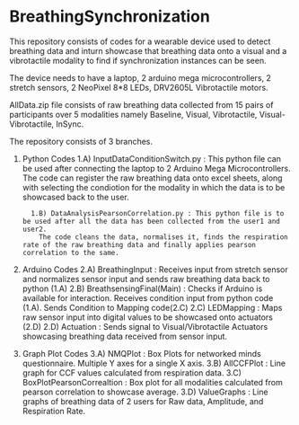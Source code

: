 # BreathingSynchronization
This repository consists of codes for a wearable device used to detect breathing data and 
inturn showcase that breathing data onto a visual and a vibrotactile modality to find if synchronization instances can be seen.

The device needs to have a laptop, 2 arduino mega microcontrollers, 2 stretch sensors, 2 NeoPixel 8*8 LEDs, DRV2605L Vibrotactile motors.

AllData.zip file consists of raw breathing data collected from 15 pairs of participants over 5 modalities namely Baseline, Visual, Vibrotactile, Visual-Vibrotactile, InSync.

The repository consists of 3 branches.
1) Python Codes 
         1.A) InputDataConditionSwitch.py : This python file can be used after connecting the laptop to 2 Arduino Mega Microcontrollers. 
           The code can register the raw breathing data onto excel sheets, along with selecting the condiotion for the modality in which the data is to be showcased back to the user.
           
         1.B) DataAnalysisPearsonCorrelation.py : This python file is to be used after all the data has been collected from the user1 and user2.
           The code cleans the data, normalises it, finds the respiration rate of the raw breathing data and finally applies pearson correlation to the same.
           
2) Arduino Codes
          2.A) BreathingInput : Receives input from stretch sensor and normalizes sensor input and sends raw breathing data back to python (1.A)
          2.B) BreathsensingFinal(Main) : Checks if Arduino is available for interaction. Receives condition input from python code (1.A). Sends Condition to Mapping code(2.C)
          2.C) LEDMapping : Maps raw sensor input into digital values to be showcased onto actuators (2.D)
          2.D) Actuation : Sends signal to Visual/Vibrotactile Actuators showcasing breathing data received from sensor input.

3) Graph Plot Codes
          3.A) NMQPlot : Box Plots for networked minds questionnaire. Multiple Y axes for a single X axis.
          3.B) AllCCFPlot : Line graph for CCF values calculated from respiration data.
          3.C) BoxPlotPearsonCorrealtion : Box plot for all modalities calculated from pearson correlation to showcase average.
          3.D) ValueGraphs : Line graphs of breathing data of 2 users for Raw data, Amplitude, and Respiration Rate.
